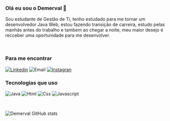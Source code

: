 ### Olá eu sou o Demerval 👋
Sou estudante de Gestão de Ti, tenho estudado para me tornar um desenvolvedor Java Web, estou fazendo transição de carreira, estudo pelas manhãs antes do trabalho e tambem ao chegar a noite, meu maior desejo é recceber uma oportunidade para me desenvolver.
</div><br/>

### Para me encontrar 
[![Linkedin](https://img.shields.io/badge/LinkedIn-0077B5?style=for-the-badge&logo=linkedin&logoColor=white)](https://www.linkedin.com/in/demervalleite/)
![Email](https://img.shields.io/badge/Gmail-D14836?style=for-the-badge&logo=gmail&logoColor=white)
[![Instagran](https://img.shields.io/badge/Instagram-E4405F?style=for-the-badge&logo=instagram&logoColor=white)](https://www.instagram.com/demervalleite2/)



### Tecnologias que uso
 

![Java](https://img.shields.io/badge/Java-ED8B00?style=for-the-badge&logo=java&logoColor=white)
![Html](https://img.shields.io/badge/HTML5-E34F26?style=for-the-badge&logo=html5&logoColor=white)
![Css](https://img.shields.io/badge/CSS3-1572B6?style=for-the-badge&logo=css3&logoColor=white)
![Javascript](https://img.shields.io/badge/JavaScript-F7DF1E?style=for-the-badge&logo=javascript&logoColor=black)
</div><br/>


![Demerval GitHub stats](https://github-readme-stats.vercel.app/api?username=demervalleite&show_icons=true&theme=radical)



